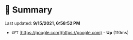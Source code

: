# 📖 Summary
Last updated: **9/15/2021, 6:58:52 PM**

- `GET` [https://google.com](https://google.com) - **Up** (110ms)
